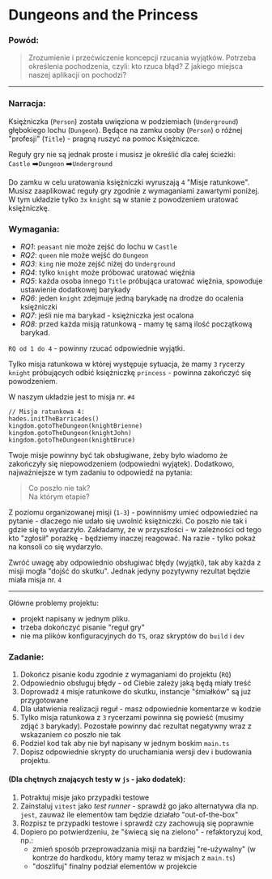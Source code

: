 # Dungeons and the Princess

### Powód:

> Zrozumienie i przećwiczenie koncepcji rzucania wyjątków. Potrzeba określenia pochodzenia, czyli: kto rzuca błąd? Z jakiego miejsca naszej aplikacji on pochodzi?

---

### Narracja:

Księżniczka (`Person`) została uwięziona w podziemiach (`Underground`) głębokiego lochu (`Dungeon`). Będące na zamku osoby (`Person`) o różnej "profesji" (`Title`) - pragną ruszyć na pomoc Księżniczce.

Reguły gry nie są jednak proste i musisz je określić dla całej ścieżki:  
`Castle` ➡️`Dungeon` ➡️`Underground`

Do zamku w celu uratowania księżniczki wyruszają `4` "Misje ratunkowe".
Musisz zaaplikować reguły gry zgodnie z wymaganiami zawartymi poniżej.
W tym układzie tylko `3x` `knight` są w stanie z powodzeniem uratować księżniczkę.
   
### Wymagania:
- _RQ1_: `peasant` nie może zejść do lochu w `Castle`
- _RQ2_: `queen` nie może wejść do `Dungeon`
- _RQ3_: `king` nie może zejść niżej do `Underground`
- _RQ4_: tylko `knight` może próbować uratować więźnia
- _RQ5_: każda osoba innego `Title` próbująca uratować więźnia, spowoduje ustawienie dodatkowej barykady
- _RQ6_: jeden `knight` zdejmuje jedną barykadę na drodze do ocalenia księżniczki
- _RQ7_: jeśli nie ma barykad - księżniczka jest ocalona
- _RQ8_: przed każda misją ratunkową - mamy tę samą ilość początkową barykad.

`RQ od 1 do 4` - powinny rzucać odpowiednie wyjątki.

Tylko misja ratunkowa w której występuje sytuacja, że mamy `3` rycerzy `knight` próbujących odbić księżniczkę `princess` - powinna zakończyć się powodzeniem.
         
W naszym układzie jest to misja nr. `#4`
```
// Misja ratunkowa 4:
hades.initTheBarricades()
kingdom.gotoTheDungeon(knightBrienne)
kingdom.gotoTheDungeon(knightJohn)
kingdom.gotoTheDungeon(knightBruce)
```
     
Twoje misje powinny być tak obsługiwane, żeby było wiadomo że zakończyły się niepowodzeniem (odpowiedni wyjątek). Dodatkowo, najważniejsze w tym zadaniu to odpowiedź na pytania:
> Co poszło nie tak?   
> Na którym etapie?
           
Z poziomu organizowanej misji (`1-3`) - powinniśmy umieć odpowiedzieć na pytanie - dlaczego nie udało się uwolnić księżniczki. Co poszło nie tak i gdzie się to wydarzyło. Zakładamy, że w przyszłości - w zależności od tego kto "zgłosił" porażkę - będziemy inaczej reagować. Na razie - tylko pokaż na konsoli co się wydarzyło.

Zwróć uwagę aby odpowiednio obsługiwać błędy (wyjątki), tak aby każda z misji mogła "dojść do skutku". Jednak jedyny pozytywny rezultat będzie miała misja nr. `4`

---

Główne problemy projektu:

- projekt napisany w jednym pliku.
- trzeba dokończyć pisanie "reguł gry"
- nie ma plików konfiguracyjnych do `TS`, oraz skryptów do `build` i `dev`

### Zadanie:

1. Dokończ pisanie kodu zgodnie z wymaganiami do projektu (`RQ`)
2. Odpowiednio obsługuj błędy - od Ciebie zależy jaką będą miały treść
3. Doprowadź `4` misje ratunkowe do skutku, instancje "śmiałków" są już przygotowane
4. Dla ułatwienia realizacji reguł - masz odpowiednie komentarze w kodzie
5. Tylko misja ratunkowa z `3` rycerzami powinna się powieść (musimy zdjąć `3` barykady). Pozostałe powinny dać rezultat negatywny wraz z wskazaniem co poszło nie tak
6. Podziel kod tak aby nie był napisany w jednym boskim `main.ts`
7. Dopisz odpowiednie skrypty do uruchamiania wersji dev i budowania projektu.
   
#### (Dla chętnych znających testy w `js` - jako dodatek):

1. Potraktuj misje jako przypadki testowe
2. Zainstaluj `vitest` jako _test runner_ - sprawdź go jako alternatywa dla np. `jest`, zauważ ile elementów tam będzie działało "out-of-the-box"
3. Rozpisz te przypadki testowe i sprawdź czy zachowują się poprawnie
4. Dopiero po potwierdzeniu, że "świecą się na zielono" - refaktoryzuj kod, np.:
   - zmień sposób przeprowadzania misji na bardziej "re-używalny" (w kontrze do hardkodu, który mamy teraz w misjach z `main.ts`)
   - "doszlifuj" finalny podział elementów w projekcie
